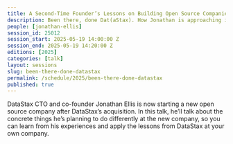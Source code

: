 ```yaml
---
title: A Second-Time Founder’s Lessons on Building Open Source Companies 
description: Been there, done Dat(aStax). How Jonathan is approaching it this time around.
people: [jonathan-ellis]
session_id: 25012
session_start: 2025-05-19 14:00:00 Z
session_end: 2025-05-19 14:20:00 Z
editions: [2025]
categories: [talk]
layout: sessions
slug: been-there-done-datastax
permalink: /schedule/2025/been-there-done-datastax
published: true
---
```


DataStax CTO and co-founder Jonathan Ellis is now starting a new open source company after DataStax’s 
acquisition. In this talk, he’ll talk about the concrete things he’s planning to do differently at the new 
company, so you can learn from his experiences and apply the lessons from DataStax at your own company. 
